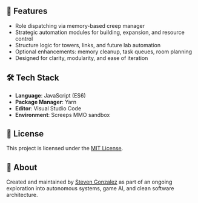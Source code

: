 ## 🚀 Features

- Role dispatching via memory-based creep manager
- Strategic automation modules for building, expansion, and resource control
- Structure logic for towers, links, and future lab automation
- Optional enhancements: memory cleanup, task queues, room planning
- Designed for clarity, modularity, and ease of iteration

## 🛠️ Tech Stack

- **Language**: JavaScript (ES6)
- **Package Manager**: Yarn
- **Editor**: Visual Studio Code
- **Environment**: Screeps MMO sandbox

## 📄 License

This project is licensed under the [MIT License](LICENSE).

## 🤝 About

Created and maintained by [Steven Gonzalez](https://github.com/StevenGonzalez) as part of an ongoing exploration into autonomous systems, game AI, and clean software architecture.
